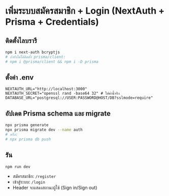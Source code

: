 # เพิ่มระบบสมัครสมาชิก + Login (NextAuth + Prisma + Credentials)

## ติดตั้งไลบรารี
```bash
npm i next-auth bcryptjs
# ถ้ายังไม่ได้ติดตั้ง prisma/client:
# npm i @prisma/client && npm i -D prisma
```

## ตั้งค่า .env
```
NEXTAUTH_URL="http://localhost:3000"
NEXTAUTH_SECRET="openssl rand -base64 32" # ใส่ค่านี้จริง
DATABASE_URL="postgresql://USER:PASSWORD@HOST/DB?sslmode=require"
```

## อัปเดต Prisma schema และ migrate
```bash
npx prisma generate
npx prisma migrate dev --name auth
# หรือ:
# npx prisma db push
```

## รัน
```bash
npm run dev
```

- สมัครสมาชิก: `/register`
- เข้าสู่ระบบ: `/login`
- Header จะแสดงสถานะผู้ใช้ (Sign in/Sign out)

